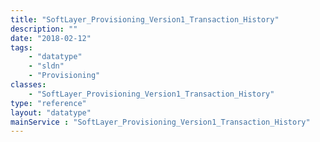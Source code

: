 ```yaml
---
title: "SoftLayer_Provisioning_Version1_Transaction_History"
description: ""
date: "2018-02-12"
tags:
    - "datatype"
    - "sldn"
    - "Provisioning"
classes:
    - "SoftLayer_Provisioning_Version1_Transaction_History"
type: "reference"
layout: "datatype"
mainService : "SoftLayer_Provisioning_Version1_Transaction_History"
---
```

